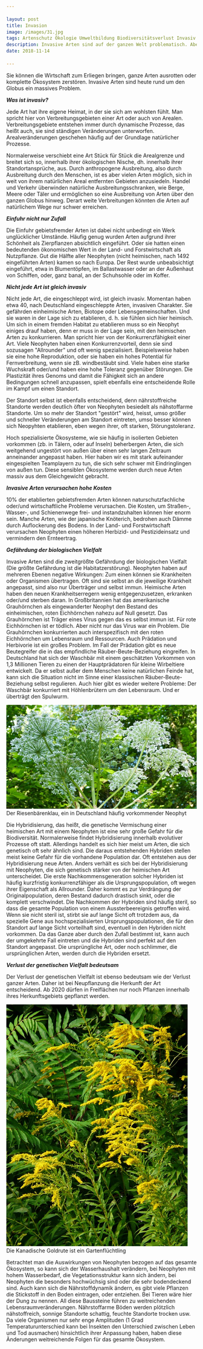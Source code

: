```yaml
---

layout: post
title: Invasion 
image: /images/31.jpg
tags: Artenschutz Ökologie Umweltbildung Biodiversitätsverlust Invasiv Einwanderung Biodiversität Genetik Vielfalt Artenverlust Bekämpfung heimisch Hybridisierung Prädation Herbivorie Interspezifisch Konkurrenz Ökosystem Verlust gebietsfremd
description: Invasive Arten sind auf der ganzen Welt problematisch. Aber wann ist eine Art invasiv, und was bedeutet das für die heimischen Arten?
date: 2018-11-14

---
```


Sie können die Wirtschaft zum Erliegen bringen, ganze Arten ausrotten oder komplette Ökosystem zerstören. Invasive Arten sind heute rund um den Globus ein massives Problem.  


**_Was ist invasiv?_**

Jede Art hat ihre eigene Heimat, in der sie sich am wohlsten fühlt. Man spricht hier von Verbreitungsgebieten einer Art oder auch von Arealen.
Verbreitungsgebiete entstehen immer durch dynamische Prozesse, das heißt auch, sie sind ständigen Veränderungen unterworfen. Arealveränderungen geschehen häufig auf der Grundlage natürlicher Prozesse. 

Normalerweise verschiebt eine Art Stück für Stück die Arealgrenze und breitet sich so, innerhalb ihrer ökologischen Nische, dh. innerhalb ihrer Standortansprüche, aus. Durch anthropogene Ausbreitung, also durch Ausbreitung durch den Menschen, ist es aber vielen Arten möglich, sich in weit von ihrem natürlichen Areal entfernten  Gebieten anzusiedeln. Handel und Verkehr überwinden natürliche Ausbreitungsschranken, wie Berge, Meere oder Täler und ermöglichen so eine Ausbreitung von Arten über den ganzen Globus hinweg. Derart weite Verbreitungen könnten die Arten auf natürlichem Wege nur schwer erreichen. 

**_Einfuhr nicht nur Zufall_**

Die Einfuhr gebietsfremder Arten ist dabei nicht unbedingt ein Werk unglücklicher Umstände. Häufig genug wurden Arten aufgrund ihrer Schönheit als Zierpflanzen absichtlich eingeführt. Oder sie hatten einen bedeutenden ökonomischen Wert in der Land- und Forstwirtschaft als Nutzpflanze. Gut die Hälfte aller Neophyten (nicht heimischen, nach 1492 eingeführten Arten) kamen so nach Europa. Der Rest wurde unbeabsichtigt eingeführt, etwa in Blumentöpfen, im Ballastwasser oder an der Außenhaut von Schiffen, oder, ganz banal, an der Schuhsohle oder im Koffer. 

**_Nicht jede Art ist gleich invasiv_**

Nicht jede Art, die eingeschleppt wird, ist gleich invasiv. Momentan haben etwa 40, nach Deutschland eingeschleppte Arten, invasiven Charakter. Sie gefährden einheimische Arten, Biotope oder Lebensgemeinschaften. Und sie waren in der Lage sich zu etablieren, d. h. sie fühlen sich hier heimisch. Um sich in einem fremden Habitat zu etablieren muss so ein Neophyt einiges drauf haben, denn er muss in der Lage sein, mit den heimischen Arten zu konkurrieren. Man spricht hier von der Konkurrenzfähigkeit einer Art. Viele Neophyten haben einen Konkurrenzvorteil, denn sie sind sozusagen "Allrounder" und oft wenig spezialisiert. Beispielsweise haben sie eine hohe Reproduktion, oder sie haben ein hohes Potential für Fernverbreitung, wenn sie zB. windbestäubt sind. Viele haben eine starke Wuchskraft oder/und haben eine hohe Toleranz gegenüber Störungen. Die Plastizität ihres Genoms und damit die Fähigkeit sich an andere Bedingungen schnell anzupassen, spielt ebenfalls eine entscheidende Rolle im Kampf um einen Standort. 

Der Standort selbst ist ebenfalls entscheidend, denn nährstoffreiche Standorte werden deutlich öfter von Neophyten besiedelt als nähstoffarme Standorte. Um so mehr der Standort "gestört" wird, heisst, umso größer und schneller Veränderungen am Standort eintreten, umso besser können sich Neopyhten etablieren, eben wegen ihrer, oft starken, Störungstoleranz. 

Hoch spezialisierte Ökosysteme, wie sie häufig in isolierten Gebieten vorkommen (zb. in Tälern, oder auf Inseln) beherbergen Arten, die sich weitgehend ungestört von außen über einen sehr langen Zeitraum anneinander angepasst haben. Hier haben wir es mit stark aufeinander eingespielten Teamplayern zu tun, die sich sehr schwer mit Eindringlingen von außen tun. Diese sensiblen Ökosysteme werden durch neue Arten massiv aus dem Gleichgewicht gebracht. 

**_Invasive Arten verursachen hohe Kosten_**

10% der etablierten gebietsfremden Arten können naturschutzfachliche oder/und wirtschaftliche Probleme verursachen. Die Kosten, um Straßen-, Wasser-, und Schienenwege frei- und instandzuhalten können hier enorm sein. Manche Arten, wie der japanische Knöterich, bedrohen auch Dämme durch Auflockerung des Bodens. In der Land- und Forstwirtschaft verursachen Neophyten einen höheren Herbizid- und Pestizideinsatz und vermindern den Ernteertrag. 

**_Gefährdung der biologischen Vielfalt_**

Invasive Arten sind die zweitgrößte Gefährdung der biologischen Vielfalt (Die größte Gefährdung ist die Habitatzerstörung). Neophyten haben auf mehreren Ebenen negative Wirkungen: Zum einen können sie Krankheiten oder Organismen übertragen. Oft sind sie selbst an die jeweilige Krankheit angepasst, sind also nur Überträger und selbst immun. Heimische Arten haben den neuen Krankheitserregern wenig entgegenzusetzen, erkranken oder/und sterben daran. In Großbritannien hat das amerikanische Grauhörnchen als eingewanderter Neophyt den Bestand des einheimischen, roten Eichhörnchen nahezu auf Null gesetzt. Das Grauhörnchen ist Träger eines Virus gegen das es selbst immun ist. Für rote Eichhörnchen ist er tödlich. Aber nicht nur das Virus war ein Problem. Die Grauhörnchen konkurrierten auch interspezifisch mit den roten Eichhörnchen um Lebensraum und Ressourcen. Auch Prädation und Herbivorie ist ein großes Problem. Im Fall der Prädation gibt es neue Beutegreifer die in das empfindliche Räuber-Beute-Beziehung eingreifen. In Deutschland hat sich der Waschbär mit einem geschätzten Vorkommen von 1,3 Millionen Tieren zu einen der Hauptprädatoren für kleine Wirbeltiere entwickelt. Da er selbst außer dem Menschen keine natürlichen Feinde hat, kann sich die Situation nicht im Sinne einer klassischen Räuber-Beute-Beziehung selbst regulieren. Auch hier gibt es wieder weitere Probleme: Der Waschbär konkurriert mit Höhlenbrütern um den Lebensraum. Und er überträgt den Spulwurm. 

<span class="image right">
<img src="/images/32.jpg">
Der Riesenbärenklau, ein in Deutschland häufig vorkommender Neophyt
</span>

Die Hybridisierung, das heißt, die genetische Vermischung einer heimischen Art mit einem Neophyten ist eine sehr große Gefahr für die Biodiversität. Normalerweise findet Hybridisierung innerhalb evolutiver Prozesse oft statt. Allerdings handelt es sich hier meist um Arten, die sich genetisch oft sehr ähnlich sind. Die daraus entstehenden Hybriden stellen meist keine Gefahr für die vorhandene Population dar. Oft entstehen aus der Hybridisierung neue Arten. Anders verhält es sich bei der Hybridisierung mit Neophyten, die sich genetisch stärker von der heimischen Art unterscheidet. Die erste Nachkommensgeneration solcher Hybriden ist häufig kurzfristig konkurrenzfähiger als die Ursprungspopulation, oft wegen ihrer Eigenschaft als Allrounder. Daher kommt es zur Verdrängung der Originalpopulation, deren Bestand dadurch drastisch sinkt, oder die komplett verschwindet. Die Nachkommen der Hybriden sind häufig steril, so dass die gesamte Population von einem Aussterbeereignis getroffen wird. Wenn sie nicht steril ist, stirbt sie auf lange Sicht oft trotzdem aus, da spezielle Gene aus hochspezialisierten Ursprungspopulationen, die für den Standort auf lange Sicht vorteilhaft sind, eventuell in den Hybriden nicht vorkommen. Da das Ganze aber durch den Zufall bestimmt ist, kann auch der umgekehrte Fall eintreten und die Hybriden sind perfekt auf den Standort angepasst. Die ursprüngliche Art, oder noch schlimmer, die ursprünglichen Arten, werden durch die Hybriden ersetzt. 

**_Verlust der genetischen Vielfalt bedeutsam_**

Der Verlust der genetischen Vielfalt ist ebenso bedeutsam wie der Verlust ganzer Arten. Daher ist bei Neupflanzung die Herkunft der Art entscheidend. Ab 2020 dürfen in Freiflächen nur noch Pflanzen innerhalb ihres Herkunftsgebiets gepflanzt werden. 

<span class="image right">
<img src="/images/34.jpg">
Die Kanadische Goldrute ist ein Gartenflüchtling
</span>

Betrachtet man die Auswirkungen von Neophyten bezogen auf das gesamte Ökosystem, so kann sich der Wasserhaushalt verändern, bei Neophyten mit hohem Wasserbedarf, die Vegetationsstruktur kann sich ändern, bei Neophyten die besonders hochwüchsig sind oder die sehr bodendeckend sind. Auch kann sich die Nährstoffdynamik ändern, es gibt viele Pflanzen die Stickstoff in den Boden eintragen, oder entziehen. Bei Tieren wäre hier der Dung zu nennen. All diese Baussteine führen zu weitreichenden Lebensraumveränderungen. Nährstoffarme Böden werden plötzlich nähstoffreich, sonnige Standorte schattig, feuchte Standorte trocken usw. Da viele Organismen nur sehr enge Amplituden (1 Grad Temperaturunterschied kann bei Insekten den Unterschied zwischen Leben und Tod ausmachen) hinsichtlich ihrer Anpassung haben, haben diese Änderungen weitreichende Folgen für das gesamte Ökosystem. 



